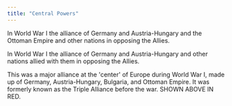 ```yaml
---
title: "Central Powers"
---
```

In World War I the alliance of Germany and Austria-Hungary and the Ottoman Empire and other nations in opposing the Allies.

In World War I the alliance of Germany and Austria-Hungary and other nations allied with them in opposing the Allies.

This was a major alliance at the 'center' of Europe during World War I, made up of Germany, Austria-Hungary, Bulgaria, and Ottoman Empire. It was formerly known as the Triple Alliance before the war. SHOWN ABOVE IN RED.

